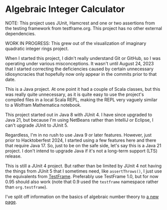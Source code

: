 # Algebraic Integer Calculator

NOTE: This project uses JUnit, Hamcrest and one or two assertions from the 
testing framework from testframe.org. This project has no other external 
dependencies.

WORK IN PROGRESS: This grew out of the visualization of imaginary quadratic 
integer rings project.

When I started this project, I didn't really understand Git or GitHub, so I was 
operating under various misconceptions. It wasn't until August 24, 2023 that I 
started correcting the deficiencies caused by certain unnecessary idiosyncracies 
that hopefully now only appear in the commits prior to that date.

This is a Java project. At one point it had a couple of Scala classes, but this 
was really quite unnecessary, as it is quite easy to use the project's compiled 
files in a local Scala REPL, making the REPL very vaguely similar to a Wolfram 
Mathematica notebook.

This project started out in Java 8 with JUnit 4. I have since upgraded to Java 
21, but because I'm using NetBeans rather than IntelliJ or Eclipse, I can't 
upgrade JUnit to JUnit 5.

Regardless, I'm in no rush to use Java 9 or later features. However, just prior 
to Hacktoberfest 2024, I started using a few features here and there that 
require Java 17. So, just to be on the safe side, let's say this is a Java 21 
project. I don't intend to upgrade Java if it's not a long-term support (LTS) 
release.

This is still a JUnit 4 project. But rather than be limited by JUnit 4 not 
having the things from JUnit 5 that I sometimes need, like `assertThrows()`, I 
just use the equivalents from [TestFrame](https://testframe.org). Preferably use 
TestFrame 1.0, but for now 0.95 should also work (note that 0.9 used the 
`testframe` namespace rather than `org.testframe`).

I've split off information on the basics of algebraic number theory to 
[a new page](Basics.md).
